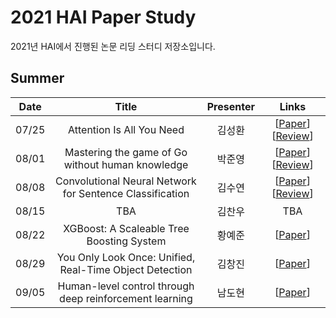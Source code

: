 # 2021 HAI Paper Study
2021년 HAI에서 진행된 논문 리딩 스터디 저장소입니다.

## Summer

|Date|Title|Presenter|Links|
|:--:|:--:|:--:|:--:|
|07/25|Attention Is All You Need|김성환|[[Paper](https://arxiv.org/abs/1706.03762)] [[Review](https://github.com/HanyangTechAI/2021-HAI-Paper-Study/blob/main/Summer/20210725-Attention_Is_All_You_Need.pdf)]|
|08/01|Mastering the game of Go without human knowledge|박준영|[[Paper](https://www.nature.com/articles/nature24270)] [[Review](https://github.com/HanyangTechAI/2021-HAI-Paper-Study/blob/main/Summer/20210801-Mastering_the_game_of_Go_without_human_knowledge.pdf)]|
|08/08|Convolutional Neural Network for Sentence Classification|김수연|[[Paper](https://arxiv.org/pdf/1408.5882.pdf)] [[Review](https://github.com/HanyangTechAI/2021-HAI-Paper-Study/blob/main/Summer/20210808-Convolutional_Neural_Network_for_Sentence_Classification.pdf)]|
|08/15|TBA|김찬우|TBA|
|08/22|XGBoost: A Scaleable Tree Boosting System|황예준|[[Paper](https://arxiv.org/abs/1603.02754)]|
|08/29|You Only Look Once: Unified, Real-Time Object Detection|김창진|[[Paper](https://arxiv.org/abs/1506.02640)]|
|09/05|Human-level control through deep reinforcement learning|남도현|[[Paper](https://www.nature.com/articles/nature14236)]|

